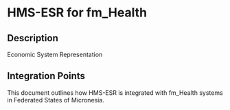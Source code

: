 # HMS-ESR for fm_Health

## Description

Economic System Representation

## Integration Points

This document outlines how HMS-ESR is integrated with fm_Health systems in Federated States of Micronesia.
